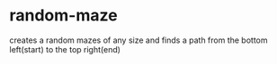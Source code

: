 # random-maze
creates a random mazes of any size and finds a path from the bottom left(start) to the top right(end)
